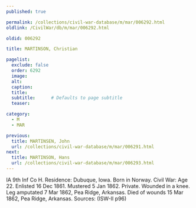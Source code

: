 ```yaml
---
published: true

permalink: /collections/civil-war-database/m/mar/006292.html
oldlink: /CivilWar/db/m/mar/006292.html

oldid: 006292

title: MARTINSON, Christian

pagelist:
  exclude: false
  order: 6292
  image: 
  alt:
  caption:
  title:
  subtitle:      # Defaults to page subtitle
  teaser:

category: 
  - M 
  - MAR

previous:
  title: MARTINSEN, John
  url: /collections/civil-war-database/m/mar/006291.html  
next:
  title: MARTINSON, Hans
  url: /collections/civil-war-database/m/mar/006293.html   
---
```

IA 9th Inf Co H. Residence: Dubuque, Iowa. Born in Norway. Civil War: Age 22. Enlisted 16 Dec 1861. Mustered 5 Jan 1862. Private. Wounded in a knee. Leg amputated 7 Mar 1862, Pea Ridge, Arkansas. Died of wounds 15 Mar 1862, Pea Ridge, Arkansas. Sources: (ISW-II p96)